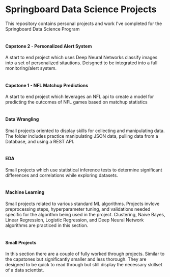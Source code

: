 # Springboard Data Science Projects
This repository contains personal projects and work I've completed for the Springboard Data Science Program
<br/>
<br/>
#### Capstone 2 - Personalized Alert System
A start to end project which uses Deep Neural Networks classify images into a set of personalized sitautions. Deisgned to be integrated into a full monitoring/alert system.
<br/>
<br/>
#### Capstone 1 - NFL Matchup Predictions
A start to end project which leverages an NFL api to create a model for predicting the outcomes of NFL games based on matchup statistics
<br/>
<br/>
#### Data Wrangling
Small projects oriented to display skills for collecting and manipulating data. The folder includes practice manipulating JSON data, pulling data from a Database, and using a REST API.
<br/>
<br/>
#### EDA
Small projects which use statistical inference tests to determine significant differences and correlations while exploring datasets.
<br/>
<br/>
#### Machine Learning
Small projects related to various standard ML algorithms. Projects invlove preprocessing steps, hyperparameter tuning, and validations needed specific for the algorithm being used in the project. Clustering, Naive Bayes, Linear Regression, Logistic Regression, and Deep Neural Network algorithms are practiced in this section.
<br/>
<br/>
#### Small Projects
In this section there are a couple of fully worked through projects. Similar to the capstones but significantly smaller and less thorough. They are designed to be quick to read through but still display the necessary skillset of a data scientist.

